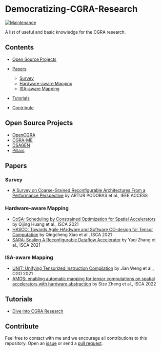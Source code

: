 # Democratizing-CGRA-Research
[![Maintenance](https://img.shields.io/badge/Maintained%3F-YES-green.svg)](https://github.com/merrymercy/awesome-tensor-compilers/graphs/commit-activity)

A list of useful and basic knowledge for the CGRA research.

## Contents
- [Open Source Projects](#open-source-projects)
- [Papers](#papers)
  - [Survey](#survey)
  - [Hardware-aware Mapping](#hardware-aware-mapping)
  - [ISA-aware Mapping](#isa-aware-mapping)

- [Tutorials](#tutorials)
- [Contribute](#contribute)




## Open Source Projects
- [OpenCGRA](https://github.com/pnnl/OpenCGRA)
- [CGRA-ME](https://cgra-me.ece.utoronto.ca/)
- [DSAGEN](https://github.com/PolyArch/dsa-framework)
- [Pillars](https://github.com/pku-dasys/pillars)

## Papers

### Survey
- [A Survey on Coarse-Grained Reconfigurable Architectures From a Performance Perspective](https://arxiv.org/pdf/2004.04509.pdf) by ARTUR PODOBAS et al., IEEE ACCESS

### Hardware-aware Mapping 
- [CoSA: Scheduling by Constrained Optimization for Spatial Accelerators](https://arxiv.org/pdf/2105.01898.pdf) by Qijing Huang et al., ISCA 2021
- [HASCO: Towards Agile HArdware and Software
CO-design for Tensor Computation](https://arxiv.org/pdf/2105.01585.pdf) by Qingcheng Xiao et al., ISCA 2021
- [SARA: Scaling A Reconfigurable Dataflow Accelerator](https://ieeexplore.ieee.org/document/9499943) by Yaqi Zhang et al., ISCA 2021

### ISA-aware Mapping
- [UNIT: Unifying Tensorized Instruction Compilation](https://arxiv.org/pdf/2101.08458.pdf) by Jian Weng et al., CGO 2021
- [AMOS: enabling automatic mapping for tensor computations on spatial accelerators with hardware abstraction]() by Size Zheng et al., ISCA 2022





## Tutorials
- [Dive into CGRA Research]()


## Contribute
Feel free to contact with me and we encourage all contributions to this repository. Open an [issue](https://github.com/ybai62868/Democratizing-CGRA-Research/issues) or send a [pull request](https://github.com/ybai62868/Democratizing-CGRA-Research/pulls).
